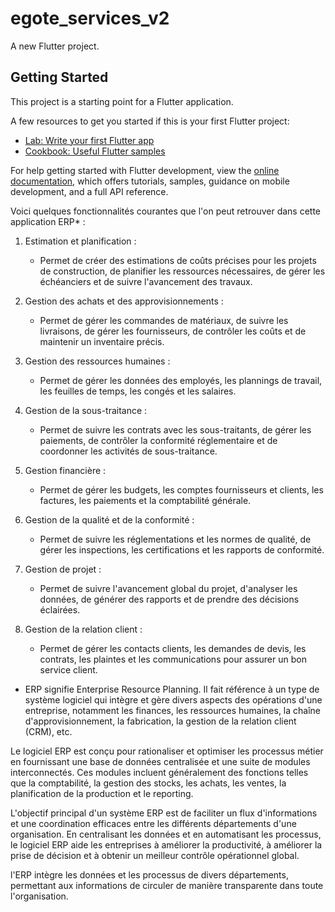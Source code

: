 # egote_services_v2

A new Flutter project.

## Getting Started

This project is a starting point for a Flutter application.

A few resources to get you started if this is your first Flutter project:

- [Lab: Write your first Flutter app](https://docs.flutter.dev/get-started/codelab)
- [Cookbook: Useful Flutter samples](https://docs.flutter.dev/cookbook)

For help getting started with Flutter development, view the
[online documentation](https://docs.flutter.dev/), which offers tutorials,
samples, guidance on mobile development, and a full API reference.


Voici quelques fonctionnalités courantes que l'on peut retrouver dans cette application ERP* :

1. Estimation et planification : 
   - Permet de créer des estimations de coûts précises pour les projets
   de construction, de planifier les ressources nécessaires, de gérer les échéanciers et de suivre 
   l'avancement des travaux.
   
2. Gestion des achats et des approvisionnements : 
   - Permet de gérer les commandes de matériaux, de 
   suivre les livraisons, de gérer les fournisseurs, de contrôler les coûts et de maintenir un 
   inventaire précis.
   
3. Gestion des ressources humaines : 
   - Permet de gérer les données des employés, les plannings de 
   travail, les feuilles de temps, les congés et les salaires.
   
4. Gestion de la sous-traitance : 
   - Permet de suivre les contrats avec les sous-traitants, de gérer 
   les paiements, de contrôler la conformité réglementaire et de coordonner les activités de 
   sous-traitance.
   
5. Gestion financière : 
   - Permet de gérer les budgets, les comptes fournisseurs et clients, les 
   factures, les paiements et la comptabilité générale.
   
6. Gestion de la qualité et de la conformité : 
   - Permet de suivre les réglementations et les normes de
   qualité, de gérer les inspections, les certifications et les rapports de conformité.
   
7. Gestion de projet : 
   - Permet de suivre l'avancement global du projet, d'analyser les données, de 
   générer des rapports et de prendre des décisions éclairées.
   
8. Gestion de la relation client : 
   - Permet de gérer les contacts clients, les demandes de devis, les
   contrats, les plaintes et les communications pour assurer un bon service client.



* ERP signifie Enterprise Resource Planning. 
Il fait référence à un type de système logiciel qui intègre et gère divers aspects des opérations
d'une entreprise, notamment les finances, les ressources humaines, la chaîne d'approvisionnement, 
la fabrication, la gestion de la relation client (CRM), etc.

Le logiciel ERP est conçu pour rationaliser et optimiser les processus métier en fournissant une 
base de données centralisée et une suite de modules interconnectés. Ces modules incluent 
généralement des fonctions telles que la comptabilité, la gestion des stocks, les achats, les 
ventes, la planification de la production et le reporting.

L'objectif principal d'un système ERP est de faciliter un flux d'informations et une coordination 
efficaces entre les différents départements d'une organisation. En centralisant les données et en 
automatisant les processus, le logiciel ERP aide les entreprises à améliorer la productivité, à 
améliorer la prise de décision et à obtenir un meilleur contrôle opérationnel global.

l'ERP intègre les données et les processus de divers départements, permettant aux 
informations de circuler de manière transparente dans toute l'organisation.
